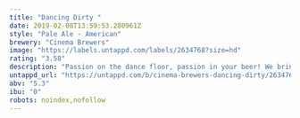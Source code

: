 ```yaml
---
title: "Dancing Dirty "
date: 2019-02-08T13:59:53.280961Z
style: "Pale Ale - American"
brewery: "Cinema Brewers"
image: "https://labels.untappd.com/labels/2634768?size=hd"
rating: "3.58"
description: "Passion on the dance floor, passion in your beer! We bring you a passion fruit pale ale for all those hot summer nights or, for all the dreaming about a hot summer night! "
untappd_url: "https://untappd.com/b/cinema-brewers-dancing-dirty/2634768"
abv: "5.3"
ibu: "0"
robots: noindex,nofollow
---
```

